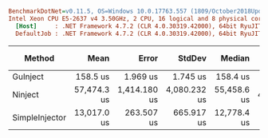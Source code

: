 ``` ini

BenchmarkDotNet=v0.11.5, OS=Windows 10.0.17763.557 (1809/October2018Update/Redstone5)
Intel Xeon CPU E5-2637 v4 3.50GHz, 2 CPU, 16 logical and 8 physical cores
  [Host]     : .NET Framework 4.7.2 (CLR 4.0.30319.42000), 64bit RyuJIT-v4.7.3416.0
  DefaultJob : .NET Framework 4.7.2 (CLR 4.0.30319.42000), 64bit RyuJIT-v4.7.3416.0


```
|         Method |        Mean |        Error |       StdDev |      Median |  Ratio | RatioSD |    Gen 0 |    Gen 1 | Gen 2 |  Allocated |
|--------------- |------------:|-------------:|-------------:|------------:|-------:|--------:|---------:|---------:|------:|-----------:|
|       GuInject |    158.5 us |     1.969 us |     1.745 us |    158.4 us |   1.00 |    0.00 |  11.7188 |   1.2207 |     - |   72.79 KB |
|        Ninject | 57,474.3 us | 1,414.180 us | 4,080.232 us | 55,458.6 us | 401.05 |   18.28 | 333.3333 | 111.1111 |     - | 2304.92 KB |
| SimpleInjector | 13,017.0 us |   263.507 us |   665.917 us | 12,778.4 us |  86.48 |    5.11 | 125.0000 |  62.5000 |     - |  782.26 KB |
